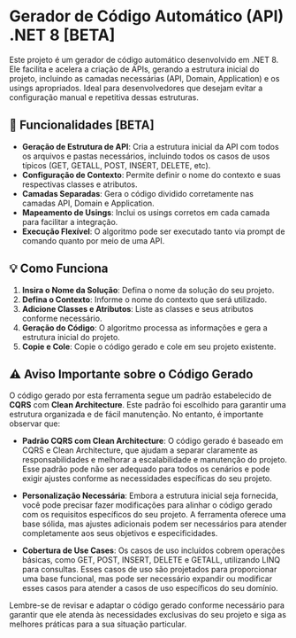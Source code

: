 # Gerador de Código Automático (API) .NET 8 **[BETA]**

Este projeto é um gerador de código automático desenvolvido em .NET 8. Ele facilita e acelera a criação de APIs, gerando a estrutura inicial do projeto, incluindo as camadas necessárias (API, Domain, Application) e os usings apropriados. Ideal para desenvolvedores que desejam evitar a configuração manual e repetitiva dessas estruturas.

## 🚀 Funcionalidades **[BETA]**

- **Geração de Estrutura de API**: Cria a estrutura inicial da API com todos os arquivos e pastas necessários, incluindo todos os casos de usos típicos (GET, GETALL, POST, INSERT, DELETE, etc).
- **Configuração de Contexto**: Permite definir o nome do contexto e suas respectivas classes e atributos.
- **Camadas Separadas**: Gera o código dividido corretamente nas camadas API, Domain e Application.
- **Mapeamento de Usings**: Inclui os usings corretos em cada camada para facilitar a integração.
- **Execução Flexível**: O algoritmo pode ser executado tanto via prompt de comando quanto por meio de uma API.

## 💡 Como Funciona

1. **Insira o Nome da Solução**: Defina o nome da solução do seu projeto.
2. **Defina o Contexto**: Informe o nome do contexto que será utilizado.
3. **Adicione Classes e Atributos**: Liste as classes e seus atributos conforme necessário.
4. **Geração do Código**: O algoritmo processa as informações e gera a estrutura inicial do projeto.
5. **Copie e Cole**: Copie o código gerado e cole em seu projeto existente.

## ⚠️ Aviso Importante sobre o Código Gerado

O código gerado por esta ferramenta segue um padrão estabelecido de **CQRS** com **Clean Architecture**. Este padrão foi escolhido para garantir uma estrutura organizada e de fácil manutenção. No entanto, é importante observar que:

- **Padrão CQRS com Clean Architecture**: O código gerado é baseado em CQRS e Clean Architecture, que ajudam a separar claramente as responsabilidades e melhorar a escalabilidade e manutenção do projeto. Esse padrão pode não ser adequado para todos os cenários e pode exigir ajustes conforme as necessidades específicas do seu projeto.

- **Personalização Necessária**: Embora a estrutura inicial seja fornecida, você pode precisar fazer modificações para alinhar o código gerado com os requisitos específicos do seu projeto. A ferramenta oferece uma base sólida, mas ajustes adicionais podem ser necessários para atender completamente aos seus objetivos e especificidades.

- **Cobertura de Use Cases**: Os casos de uso incluídos cobrem operações básicas, como GET, POST, INSERT, DELETE e GETALL, utilizando LINQ para consultas. Esses casos de uso são projetados para proporcionar uma base funcional, mas pode ser necessário expandir ou modificar esses casos para atender a casos de uso específicos do seu domínio.

Lembre-se de revisar e adaptar o código gerado conforme necessário para garantir que ele atenda às necessidades exclusivas do seu projeto e siga as melhores práticas para a sua situação particular.
